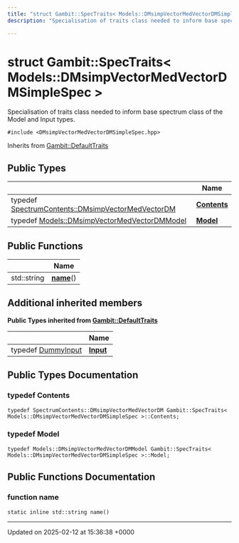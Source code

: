 ```yaml
---
title: "struct Gambit::SpecTraits< Models::DMsimpVectorMedVectorDMSimpleSpec >"
description: "Specialisation of traits class needed to inform base spectrum class of the Model and Input types. "

---
```


# struct Gambit::SpecTraits< Models::DMsimpVectorMedVectorDMSimpleSpec >



Specialisation of traits class needed to inform base spectrum class of the Model and Input types. 


`#include <DMsimpVectorMedVectorDMSimpleSpec.hpp>`

Inherits from [Gambit::DefaultTraits](/documentation/code/classes/structgambit_1_1defaulttraits/)

## Public Types

|                | Name           |
| -------------- | -------------- |
| typedef [SpectrumContents::DMsimpVectorMedVectorDM](/documentation/code/classes/structgambit_1_1spectrumcontents_1_1dmsimpvectormedvectordm/) | **[Contents](/documentation/code/classes/structgambit_1_1spectraits_3_01models_1_1dmsimpvectormedvectordmsimplespec_01_4/#typedef-contents)**  |
| typedef [Models::DMsimpVectorMedVectorDMModel](/documentation/code/classes/classgambit_1_1models_1_1dmsimpvectormedvectordmmodel/) | **[Model](/documentation/code/classes/structgambit_1_1spectraits_3_01models_1_1dmsimpvectormedvectordmsimplespec_01_4/#typedef-model)**  |

## Public Functions

|                | Name           |
| -------------- | -------------- |
| std::string | **[name](/documentation/code/classes/structgambit_1_1spectraits_3_01models_1_1dmsimpvectormedvectordmsimplespec_01_4/#function-name)**() |

## Additional inherited members

**Public Types inherited from [Gambit::DefaultTraits](/documentation/code/classes/structgambit_1_1defaulttraits/)**

|                | Name           |
| -------------- | -------------- |
| typedef [DummyInput](/documentation/code/classes/classgambit_1_1dummyinput/) | **[Input](/documentation/code/classes/structgambit_1_1defaulttraits/#typedef-input)**  |


## Public Types Documentation

### typedef Contents

```
typedef SpectrumContents::DMsimpVectorMedVectorDM Gambit::SpecTraits< Models::DMsimpVectorMedVectorDMSimpleSpec >::Contents;
```


### typedef Model

```
typedef Models::DMsimpVectorMedVectorDMModel Gambit::SpecTraits< Models::DMsimpVectorMedVectorDMSimpleSpec >::Model;
```


## Public Functions Documentation

### function name

```
static inline std::string name()
```


-------------------------------

Updated on 2025-02-12 at 15:36:38 +0000